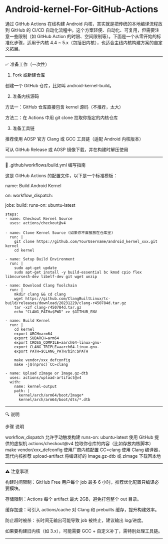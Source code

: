 # Android-kernel-For-GitHub-Actions
通过 GitHub Actions 在线构建 Android 内核，其实就是把传统的本地编译流程放到 GitHub 的 CI/CD 自动化流程中。这个方案轻便、自动化、可复用，但需要注意一些限制（如 GitHub Action 的时限、空间限制等）。下面是一个从零开始的标准化步骤，适用于内核 4.4 ~ 5.x（包括旧内核），也适合主线内核构建方案的自定义拓展。


---

✅ 准备工作（一次性）

1. Fork 或新建仓库

创建一个 GitHub 仓库，比如叫 android-kernel-build。



2. 准备内核源码

方法一：GitHub 仓库直接包含 kernel 源码（不推荐，太大）

方法二：在 Actions 中用 git clone 拉取你指定的内核仓库



3. 准备工具链

推荐使用 AOSP 官方 Clang 或 GCC 工具链（适配 Android 内核版本）

可从 GitHub Release 或 AOSP 镜像下载，并在构建时解压使用





---

🧩 .github/workflows/build.yml 编写指南

这是 GitHub Actions 的配置文件，以下是一个标准模板：

name: Build Android Kernel

on:
  workflow_dispatch:

jobs:
  build:
    runs-on: ubuntu-latest

    steps:
    - name: Checkout Kernel Source
      uses: actions/checkout@v4

    - name: Clone Kernel Source (如果你不直接放在仓库里)
      run: |
        git clone https://github.com/YourUsername/android_kernel_xxx.git kernel
        cd kernel

    - name: Setup Build Environment
      run: |
        sudo apt-get update
        sudo apt-get install -y build-essential bc kmod cpio flex libncurses5-dev libelf-dev git wget unzip

    - name: Download Clang Toolchain
      run: |
        mkdir clang && cd clang
        wget https://github.com/ClangBuiltLinux/tc-build/releases/download/20231229/clang-r450784d.tar.gz
        tar -xzf clang-r450784d.tar.gz
        echo "CLANG_PATH=$PWD" >> $GITHUB_ENV

    - name: Build Kernel
      run: |
        cd kernel
        export ARCH=arm64
        export SUBARCH=arm64
        export CROSS_COMPILE=aarch64-linux-gnu-
        export CLANG_TRIPLE=aarch64-linux-gnu-
        export PATH=$CLANG_PATH/bin:$PATH

        make vendor/xxx_defconfig
        make -j$(nproc) CC=clang

    - name: Upload zImage or Image.gz-dtb
      uses: actions/upload-artifact@v4
      with:
        name: kernel-output
        path: |
          kernel/arch/arm64/boot/Image*
          kernel/arch/arm64/boot/dts/*.dtb


---

🔍 说明

步骤	说明

workflow_dispatch	允许手动触发构建
runs-on: ubuntu-latest	使用 GitHub 提供的虚拟机
actions/checkout@v4	拉取你仓库的内容（比如存放内核脚本）
make vendor/xxx_defconfig	使用厂商内核配置
CC=clang	使用 Clang 编译器，现代内核推荐
upload-artifact	将编译好的 Image.gz-dtb 或 zImage 下载回本地



---

⚠️ 注意事项

构建时间限制：GitHub Free 用户每个 job 最多 6 小时，推荐优化配置只编译必要模块。

存储限制：Actions 每个 artifact 最大 2GB，避免打包整个 out 目录。

缓存加速：可引入 actions/cache 对 Clang 和 prebuilts 缓存，提升构建效率。

防止超时被杀：长时间无输出可能导致 job 被终止，建议输出 log/进度。

如果要构建旧内核（如 3.x），可能需要 GCC + 自定义补丁，需特别处理工具链。


---
